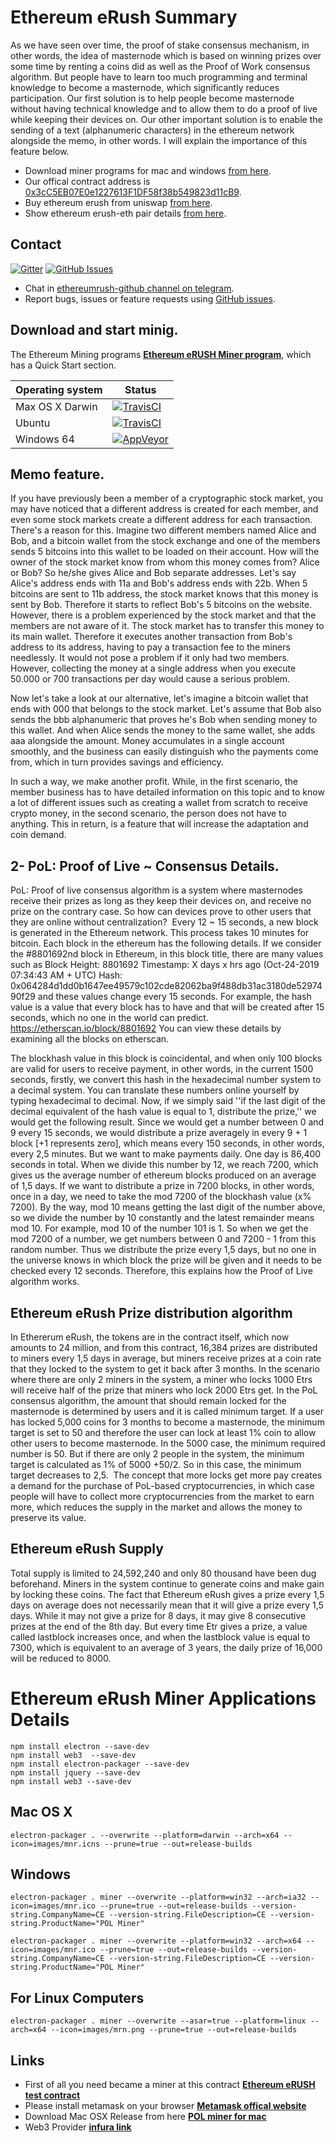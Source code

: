 # Ethereum eRush Summary

As we have seen over time, the proof of stake consensus mechanism, in other words, the idea of masternode which is based on winning prizes over some time by renting a coins did as well as the Proof of Work consensus algorithm. But people have to learn too much programming and terminal knowledge to become a masternode, which significantly reduces participation. Our first solution is to help people become masternode without having technical knowledge and to allow them to do a proof of live while keeping their devices on. Our other important solution is to enable the sending of a text (alphanumeric characters) in the ethereum network alongside the memo, in other words. I will explain the importance of this feature below.

- Download miner programs for mac and windows [from here](https://github.com/Ethereum-Rush/ethereumrush/releases/tag/4.1).
- Our offical contract address is [0x3cC5EB07E0e1227613F1DF58f38b549823d11cB9](https://etherscan.io/address/0x3cC5EB07E0e1227613F1DF58f38b549823d11cB9).
- Buy ethereum erush from uniswap [from here](https://uniswap.info/token/0x3cc5eb07e0e1227613f1df58f38b549823d11cb9).
- Show ethereum erush-eth pair details [from here](https://uniswap.info/pair/0x88B96ad151D86AAb2367292f53e53C8eaF12dFa3).




## Contact
[![Gitter](https://img.shields.io/gitter/room/nwjs/nw.js.svg)](https://gitter.im/ethereumrush-github/)
[![GitHub Issues](https://img.shields.io/badge/open%20issues-0-yellow.svg)](https://github.com/omgbbqhaxx/EthereumRushMiner/issues)

- Chat in [ethereumrush-github channel on telegram](https://t.me/ethereumerush).
- Report bugs, issues or feature requests using [GitHub issues](issues/new).


## Download and start minig.

The Ethereum Mining programs  **[Ethereum eRUSH Miner program](https://github.com/Ethereum-Rush/ethereumrush/releases/tag/4.1)**, which
has a Quick Start section.

Operating system | Status
---------------- | ----------
Max OS X Darwin  | [![TravisCI](https://img.shields.io/badge/build-passing-brightgreen.svg)](https://travis-ci.org/ethereumrush/ethereumrush-github)
Ubuntu  | [![TravisCI](https://img.shields.io/badge/build-passing-brightgreen.svg)](https://travis-ci.org/ethereumrush/ethereumrush-github)
Windows 64         | [![AppVeyor](https://img.shields.io/badge/build-passing-brightgreen.svg)](https://ci.appveyor.com/project/ethereumrush/ethereumrush-github)



## Memo feature.

If you have previously been a member of a cryptographic stock market, you may have noticed that a different address is created for each member, and even some stock markets create a different address for each transaction. There's a reason for this. Imagine two different members named Alice and Bob, and a bitcoin wallet from the stock exchange and one of the members sends 5 bitcoins into this wallet to be loaded on their account. How will the owner of the stock market know from whom this money comes from? Alice or Bob? So he/she gives Alice and Bob separate addresses. Let's say Alice's address ends with 11a and Bob's address ends with 22b. When 5 bitcoins are sent to 11b address, the stock market knows that this money is sent by Bob. Therefore it starts to reflect Bob's 5 bitcoins on the website. However, there is a problem experienced by the stock market and that the members are not aware of it. The stock market has to transfer this money to its main wallet. Therefore it executes another transaction from Bob's address to its address, having to pay a transaction fee to the miners needlessly. It would not pose a problem if it only had two members. However, collecting the money at a single address when you execute 50.000 or 700 transactions per day would cause a serious problem.

Now let's take a look at our alternative, let's imagine a bitcoin wallet that ends with 000 that belongs to the stock market. Let's assume that Bob also sends the bbb alphanumeric that proves he's Bob when sending money to this wallet.
And when Alice sends the money to the same wallet, she adds aaa alongside the amount. Money accumulates in a single account smoothly, and the business can easily distinguish who the payments come from, which in turn provides savings and efficiency.

In such a way, we make another profit. While, in the first scenario, the member business has to have detailed information on this topic and to know a lot of different issues such as creating a wallet from scratch to receive crypto money, in the second scenario, the person does not have to anything. This in return, is a feature that will increase the adaptation and coin demand.

## 2- PoL: Proof of Live ~ Consensus Details.

PoL: Proof of live consensus algorithm is a system where masternodes receive their prizes as long as they keep their devices on, and receive no prize on the contrary case. So how can devices prove to other users that they are online without centralization? 
Every 12 ~ 15 seconds, a new block is generated in the Ethereum network. This process takes 10 minutes for bitcoin. Each block in the ethereum has the following details.  If we consider the #8801692nd block in Ethereum, in this block title, there are many values such as
Block Height: 8801692
Timestamp: X days x hrs ago (Oct-24-2019 07:34:43 AM + UTC)
Hash: 0x064284d1dd0b1647ee49579c102cde82062ba9f488db31ac3180de5297490f29
and these values change every 15 seconds. For example, the hash value is a value that every block has to have and that will be created after 15 seconds, which no one in the world can predict.
https://etherscan.io/block/8801692 You can view these details by examining all the blocks on etherscan.  

The blockhash value in this block is coincidental, and when only 100 blocks are valid for users to receive payment, in other words, in the current 1500 seconds, firstly, we convert this hash in the hexadecimal number system to a decimal system. You can translate these numbers online yourself by typing hexadecimal to decimal. Now, if we simply said ''if the last digit of the decimal equivalent of the hash value is equal to 1, distribute the prize,'' we would get the following result. Since we would get a number between 0 and 9 every 15 seconds, we would distribute a prize averagely in every 9 + 1 block [+1 represents zero], which means every 150 seconds, in other words, every 2,5 minutes. But we want to make payments daily. One day is 86,400 seconds in total. When we divide this number by 12, we reach 7200, which gives us the average number of ethereum blocks produced on an average of 1,5 days. If we want to distribute a prize in 7200 blocks, in other words, once in a day, we need to take the mod 7200 of the blockhash value (x% 7200). By the way, mod 10 means getting the last digit of the number above, so we divide the number by 10 constantly and the latest remainder means mod 10. For example, mod 10 of the number 101 is 1. So when we get the mod 7200 of a number, we get numbers between 0 and 7200 - 1 from this random number. Thus we distribute the prize every 1,5 days, but no one in the universe knows in which block the prize will be given and it needs to be checked every 12 seconds. Therefore, this explains how the Proof of Live algorithm works.


## Ethereum eRush Prize distribution algorithm
In Ethererum eRush, the tokens are in the contract itself, which now amounts to 24 million, and from this contract, 16,384 prizes are distributed to miners every 1,5 days in average, but miners receive prizes at a coin rate that they locked to the system to get it back after 3 months. In the scenario where there are only 2 miners in the system, a miner who locks 1000 Etrs will receive half of the prize that miners who lock 2000 Etrs get.
In the PoL consensus algorithm, the amount that should remain locked for the masternode is determined by users and it is called minimum target. If a user has locked 5,000 coins for 3 months to become a masternode, the minimum target is set to 50 and therefore the user can lock at least 1% coin to allow other users to become masternode. In the 5000 case, the minimum required number is 50. But if there are only 2 people in the system, the minimum target is calculated as 1% of 5000 +50/2. So in this case, the minimum target decreases to 2,5.  The concept that more locks get more pay creates a demand for the purchase of PoL-based cryptocurrencies, in which case people will have to collect more cryptocurrencies from the market to earn more, which reduces the supply in the market and allows the money to preserve its value.

## Ethereum eRush Supply
Total supply is limited to 24,592,240 and only 80 thousand have been dug beforehand.  Miners in the system continue to generate coins and make gain by locking these coins.
The fact that Ethereum eRush gives a prize every 1,5 days on average does not necessarily mean that it will give a prize every 1,5 days. While it may not give a prize for 8 days,  it may give 8 consecutive prizes at the end of the 8th day. But every time Etr gives a prize, a value called lastblock increases once, and when the lastblock value is equal to 7300, which is equivalent to an average of 3 years, the daily prize of 16,000 will be reduced to 8000.


# Ethereum eRush Miner Applications Details
```shell
npm install electron --save-dev
npm install web3  --save-dev
npm install electron-packager --save-dev
npm install jquery --save-dev
npm install web3 --save-dev
```

## Mac OS X
```shell
electron-packager . --overwrite --platform=darwin --arch=x64 --icon=images/mnr.icns --prune=true --out=release-builds
```

## Windows
```shell
electron-packager . miner --overwrite --platform=win32 --arch=ia32 --icon=images/mnr.ico --prune=true --out=release-builds --version-string.CompanyName=CE --version-string.FileDescription=CE --version-string.ProductName="POL Miner"

electron-packager . miner --overwrite --platform=win32 --arch=x64 --icon=images/mnr.ico --prune=true --out=release-builds --version-string.CompanyName=CE --version-string.FileDescription=CE --version-string.ProductName="POL Miner"

```

## For Linux Computers
```shell
electron-packager . miner --overwrite --asar=true --platform=linux --arch=x64 --icon=images/mrn.png --prune=true --out=release-builds
```


## Links
- First of all you need became a miner at this contract  **[Ethereum eRUSH test contract](https://etherscan.io/address/0x3cC5EB07E0e1227613F1DF58f38b549823d11cB9#writeContract)**
- Please install metamask on your browser  **[Metamask offical website](https://metamask.io/)**
- Download Mac OSX Release from here  **[POL miner for mac](https://github.com/Ethereum-Rush/EthereumRushMiner/releases)**
- Web3 Provider  **[infura link](https://infura.io)**
